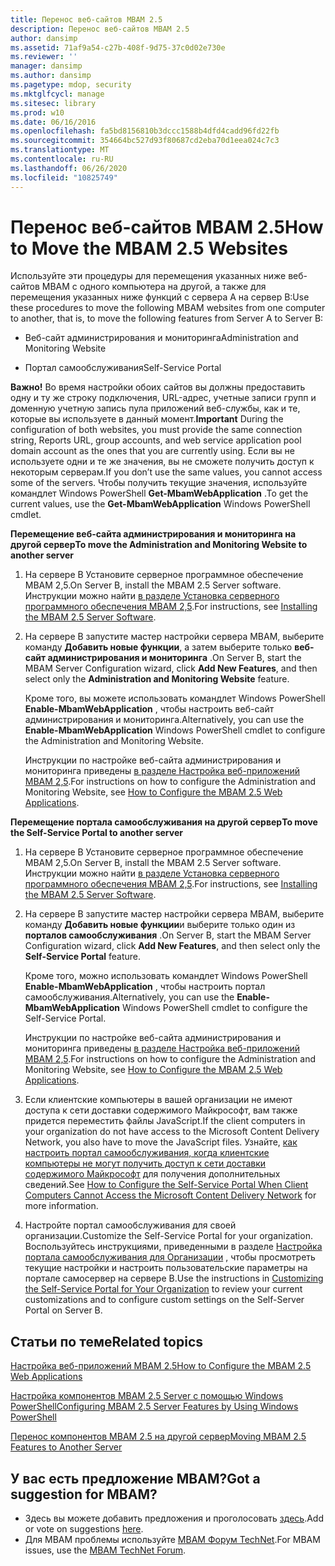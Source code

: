 ```yaml
---
title: Перенос веб-сайтов MBAM 2.5
description: Перенос веб-сайтов MBAM 2.5
author: dansimp
ms.assetid: 71af9a54-c27b-408f-9d75-37c0d02e730e
ms.reviewer: ''
manager: dansimp
ms.author: dansimp
ms.pagetype: mdop, security
ms.mktglfcycl: manage
ms.sitesec: library
ms.prod: w10
ms.date: 06/16/2016
ms.openlocfilehash: fa5bd8156810b3dccc1588b4dfd4cadd96fd22fb
ms.sourcegitcommit: 354664bc527d93f80687cd2eba70d1eea024c7c3
ms.translationtype: MT
ms.contentlocale: ru-RU
ms.lasthandoff: 06/26/2020
ms.locfileid: "10825749"
---
```

# <span data-ttu-id="a0157-103">Перенос веб-сайтов MBAM 2.5</span><span class="sxs-lookup"><span data-stu-id="a0157-103">How to Move the MBAM 2.5 Websites</span></span>


<span data-ttu-id="a0157-104">Используйте эти процедуры для перемещения указанных ниже веб-сайтов MBAM с одного компьютера на другой, а также для перемещения указанных ниже функций с сервера A на сервер B:</span><span class="sxs-lookup"><span data-stu-id="a0157-104">Use these procedures to move the following MBAM websites from one computer to another, that is, to move the following features from Server A to Server B:</span></span>

-   <span data-ttu-id="a0157-105">Веб-сайт администрирования и мониторинга</span><span class="sxs-lookup"><span data-stu-id="a0157-105">Administration and Monitoring Website</span></span>

-   <span data-ttu-id="a0157-106">Портал самообслуживания</span><span class="sxs-lookup"><span data-stu-id="a0157-106">Self-Service Portal</span></span>

<span data-ttu-id="a0157-107">**Важно!**  Во время настройки обоих сайтов вы должны предоставить одну и ту же строку подключения, URL-адрес, учетные записи групп и доменную учетную запись пула приложений веб-службы, как и те, которые вы используете в данный момент.</span><span class="sxs-lookup"><span data-stu-id="a0157-107">**Important** During the configuration of both websites, you must provide the same connection string, Reports URL, group accounts, and web service application pool domain account as the ones that you are currently using.</span></span> <span data-ttu-id="a0157-108">Если вы не используете одни и те же значения, вы не сможете получить доступ к некоторым серверам.</span><span class="sxs-lookup"><span data-stu-id="a0157-108">If you don’t use the same values, you cannot access some of the servers.</span></span> <span data-ttu-id="a0157-109">Чтобы получить текущие значения, используйте командлет Windows PowerShell **Get-MbamWebApplication** .</span><span class="sxs-lookup"><span data-stu-id="a0157-109">To get the current values, use the **Get-MbamWebApplication** Windows PowerShell cmdlet.</span></span>

 

**<span data-ttu-id="a0157-110">Перемещение веб-сайта администрирования и мониторинга на другой сервер</span><span class="sxs-lookup"><span data-stu-id="a0157-110">To move the Administration and Monitoring Website to another server</span></span>**

1.  <span data-ttu-id="a0157-111">На сервере B Установите серверное программное обеспечение MBAM 2,5.</span><span class="sxs-lookup"><span data-stu-id="a0157-111">On Server B, install the MBAM 2.5 Server software.</span></span> <span data-ttu-id="a0157-112">Инструкции можно найти [в разделе Установка серверного программного обеспечения MBAM 2,5](installing-the-mbam-25-server-software.md).</span><span class="sxs-lookup"><span data-stu-id="a0157-112">For instructions, see [Installing the MBAM 2.5 Server Software](installing-the-mbam-25-server-software.md).</span></span>

2.  <span data-ttu-id="a0157-113">На сервере B запустите мастер настройки сервера MBAM, выберите команду **Добавить новые функции**, а затем выберите только **веб-сайт администрирования и мониторинга** .</span><span class="sxs-lookup"><span data-stu-id="a0157-113">On Server B, start the MBAM Server Configuration wizard, click **Add New Features**, and then select only the **Administration and Monitoring Website** feature.</span></span>

    <span data-ttu-id="a0157-114">Кроме того, вы можете использовать командлет Windows PowerShell **Enable-MbamWebApplication** , чтобы настроить веб-сайт администрирования и мониторинга.</span><span class="sxs-lookup"><span data-stu-id="a0157-114">Alternatively, you can use the **Enable-MbamWebApplication** Windows PowerShell cmdlet to configure the Administration and Monitoring Website.</span></span>

    <span data-ttu-id="a0157-115">Инструкции по настройке веб-сайта администрирования и мониторинга приведены [в разделе Настройка веб-приложений MBAM 2,5](how-to-configure-the-mbam-25-web-applications.md).</span><span class="sxs-lookup"><span data-stu-id="a0157-115">For instructions on how to configure the Administration and Monitoring Website, see [How to Configure the MBAM 2.5 Web Applications](how-to-configure-the-mbam-25-web-applications.md).</span></span>

**<span data-ttu-id="a0157-116">Перемещение портала самообслуживания на другой сервер</span><span class="sxs-lookup"><span data-stu-id="a0157-116">To move the Self-Service Portal to another server</span></span>**

1.  <span data-ttu-id="a0157-117">На сервере B Установите серверное программное обеспечение MBAM 2,5.</span><span class="sxs-lookup"><span data-stu-id="a0157-117">On Server B, install the MBAM 2.5 Server software.</span></span> <span data-ttu-id="a0157-118">Инструкции можно найти [в разделе Установка серверного программного обеспечения MBAM 2,5](installing-the-mbam-25-server-software.md).</span><span class="sxs-lookup"><span data-stu-id="a0157-118">For instructions, see [Installing the MBAM 2.5 Server Software](installing-the-mbam-25-server-software.md).</span></span>

2.  <span data-ttu-id="a0157-119">На сервере B запустите мастер настройки сервера MBAM, выберите команду **Добавить новые функции**и выберите только один из **порталов самообслуживания** .</span><span class="sxs-lookup"><span data-stu-id="a0157-119">On Server B, start the MBAM Server Configuration wizard, click **Add New Features**, and then select only the **Self-Service Portal** feature.</span></span>

    <span data-ttu-id="a0157-120">Кроме того, можно использовать командлет Windows PowerShell **Enable-MbamWebApplication** , чтобы настроить портал самообслуживания.</span><span class="sxs-lookup"><span data-stu-id="a0157-120">Alternatively, you can use the **Enable-MbamWebApplication** Windows PowerShell cmdlet to configure the Self-Service Portal.</span></span>

    <span data-ttu-id="a0157-121">Инструкции по настройке веб-сайта администрирования и мониторинга приведены [в разделе Настройка веб-приложений MBAM 2,5](how-to-configure-the-mbam-25-web-applications.md).</span><span class="sxs-lookup"><span data-stu-id="a0157-121">For instructions on how to configure the Administration and Monitoring Website, see [How to Configure the MBAM 2.5 Web Applications](how-to-configure-the-mbam-25-web-applications.md).</span></span>

3.  <span data-ttu-id="a0157-122">Если клиентские компьютеры в вашей организации не имеют доступа к сети доставки содержимого Майкрософт, вам также придется переместить файлы JavaScript.</span><span class="sxs-lookup"><span data-stu-id="a0157-122">If the client computers in your organization do not have access to the Microsoft Content Delivery Network, you also have to move the JavaScript files.</span></span> <span data-ttu-id="a0157-123">Узнайте, [как настроить портал самообслуживания, когда клиентские компьютеры не могут получить доступ к сети доставки содержимого Майкрософт](how-to-configure-the-self-service-portal-when-client-computers-cannot-access-the-microsoft-content-delivery-network.md) для получения дополнительных сведений.</span><span class="sxs-lookup"><span data-stu-id="a0157-123">See [How to Configure the Self-Service Portal When Client Computers Cannot Access the Microsoft Content Delivery Network](how-to-configure-the-self-service-portal-when-client-computers-cannot-access-the-microsoft-content-delivery-network.md) for more information.</span></span>

4.  <span data-ttu-id="a0157-124">Настройте портал самообслуживания для своей организации.</span><span class="sxs-lookup"><span data-stu-id="a0157-124">Customize the Self-Service Portal for your organization.</span></span> <span data-ttu-id="a0157-125">Воспользуйтесь инструкциями, приведенными в разделе [Настройка портала самообслуживания для Организации](customizing-the-self-service-portal-for-your-organization.md) , чтобы просмотреть текущие настройки и настроить пользовательские параметры на портале самосервер на сервере B.</span><span class="sxs-lookup"><span data-stu-id="a0157-125">Use the instructions in [Customizing the Self-Service Portal for Your Organization](customizing-the-self-service-portal-for-your-organization.md) to review your current customizations and to configure custom settings on the Self-Server Portal on Server B.</span></span>



## <span data-ttu-id="a0157-126">Статьи по теме</span><span class="sxs-lookup"><span data-stu-id="a0157-126">Related topics</span></span>


[<span data-ttu-id="a0157-127">Настройка веб-приложений MBAM 2.5</span><span class="sxs-lookup"><span data-stu-id="a0157-127">How to Configure the MBAM 2.5 Web Applications</span></span>](how-to-configure-the-mbam-25-web-applications.md)

[<span data-ttu-id="a0157-128">Настройка компонентов MBAM 2.5 Server с помощью Windows PowerShell</span><span class="sxs-lookup"><span data-stu-id="a0157-128">Configuring MBAM 2.5 Server Features by Using Windows PowerShell</span></span>](configuring-mbam-25-server-features-by-using-windows-powershell.md)

[<span data-ttu-id="a0157-129">Перенос компонентов MBAM 2.5 на другой сервер</span><span class="sxs-lookup"><span data-stu-id="a0157-129">Moving MBAM 2.5 Features to Another Server</span></span>](moving-mbam-25-features-to-another-server.md)

 

## <span data-ttu-id="a0157-130">У вас есть предложение MBAM?</span><span class="sxs-lookup"><span data-stu-id="a0157-130">Got a suggestion for MBAM?</span></span>
- <span data-ttu-id="a0157-131">Здесь вы можете добавить предложения и проголосовать [здесь](http://mbam.uservoice.com/forums/268571-microsoft-bitlocker-administration-and-monitoring).</span><span class="sxs-lookup"><span data-stu-id="a0157-131">Add or vote on suggestions [here](http://mbam.uservoice.com/forums/268571-microsoft-bitlocker-administration-and-monitoring).</span></span> 
- <span data-ttu-id="a0157-132">Для MBAM проблемы используйте [MBAM Форум TechNet](https://social.technet.microsoft.com/Forums/home?forum=mdopmbam).</span><span class="sxs-lookup"><span data-stu-id="a0157-132">For MBAM issues, use the [MBAM TechNet Forum](https://social.technet.microsoft.com/Forums/home?forum=mdopmbam).</span></span> 





